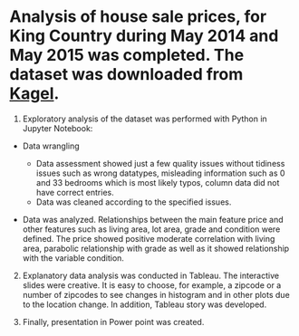 # Analysis of house sale prices, for King Country during May 2014 and May 2015 was completed. The dataset was downloaded from [Kagel](https://www.kaggle.com/harlfoxem/housesalesprediction). 

1. Exploratory analysis of the dataset was performed with Python in Jupyter Notebook: 

  *	Data wrangling

	  * Data assessment showed just a few quality issues without tidiness issues such as wrong datatypes, misleading information such as 0 and 33 bedrooms which is most likely typos, column data did not have correct entries.  
    * Data was cleaned according to the specified issues.

  * Data was analyzed. Relationships between  the main feature price and other features such as living area, lot area, grade and condition were defined. The price showed positive moderate correlation with living area, parabolic relationship with grade as well as it showed relationship with the variable condition.

2. Explanatory data analysis was conducted in Tableau. The interactive slides were creative. It is easy to choose, for example, a zipcode or a number of zipcodes  to see changes in histogram and in other plots  due to the location change. In addition, Tableau story was developed.  

3. Finally, presentation in Power point was created.   
